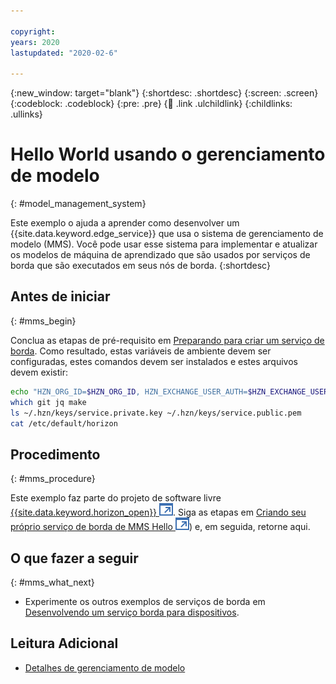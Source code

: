 ```yaml
---

copyright:
years: 2020
lastupdated: "2020-02-6"

---
```


{:new_window: target="blank"}
{:shortdesc: .shortdesc}
{:screen: .screen}
{:codeblock: .codeblock}
{:pre: .pre}
{:child: .link .ulchildlink}
{:childlinks: .ullinks}

# Hello World usando o gerenciamento de modelo
{: #model_management_system}

Este exemplo o ajuda a aprender como desenvolver um {{site.data.keyword.edge_service}} que usa o sistema de gerenciamento de modelo (MMS). Você pode usar esse sistema para implementar e atualizar os modelos de máquina de aprendizado que são usados por serviços de borda que são executados em seus nós de borda.
{:shortdesc}

## Antes de iniciar
{: #mms_begin}

Conclua as etapas de pré-requisito em [Preparando para criar um serviço de borda](service_containers.md). Como resultado, estas variáveis de ambiente devem ser configuradas, estes comandos devem ser instalados e estes arquivos devem existir:

```bash
echo "HZN_ORG_ID=$HZN_ORG_ID, HZN_EXCHANGE_USER_AUTH=$HZN_EXCHANGE_USER_AUTH, DOCKER_HUB_ID=$DOCKER_HUB_ID"
which git jq make
ls ~/.hzn/keys/service.private.key ~/.hzn/keys/service.public.pem
cat /etc/default/horizon
```

## Procedimento
{: #mms_procedure}

Este exemplo faz parte do projeto de software livre [{{site.data.keyword.horizon_open}} ![Abre em uma nova guia](../../images/icons/launch-glyph.svg "Abre em uma nova guia")](https://github.com/open-horizon/). Siga as etapas em [Criando seu próprio serviço de borda de MMS Hello ![Abre em uma nova guia](../../images/icons/launch-glyph.svg "Abre em uma nova guia")](https://github.com/open-horizon/examples/blob/master/edge/services/helloMMS/CreateService.md)) e, em seguida, retorne aqui.

## O que fazer a seguir
{: #mms_what_next}

* Experimente os outros exemplos de serviços de borda em [Desenvolvendo um serviço borda para dispositivos](developing.md).

## Leitura Adicional

* [Detalhes de gerenciamento de modelo](../developing/model_management_details.md)
